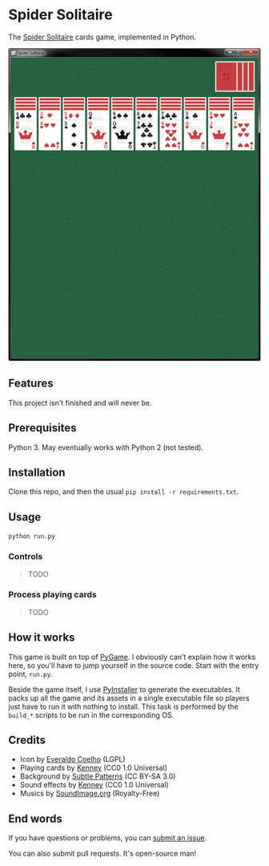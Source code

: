 # Spider Solitaire

The [Spider Solitaire](https://en.wikipedia.org/wiki/Spider_(solitaire)) cards game, implemented in Python.

<p align="center">
  <img src="https://raw.githubusercontent.com/EpocDotFr/spider-solitaire/master/screenshot.png">
</p>

## Features

This project isn't finished and will never be.

## Prerequisites

Python 3. May eventually works with Python 2 (not tested).

## Installation

Clone this repo, and then the usual `pip install -r requirements.txt`.

## Usage

```
python run.py
```

### Controls

> TODO

### Process playing cards

> TODO

## How it works

This game is built on top of [PyGame](http://www.pygame.org/hifi.html). I obviously can't explain how it
works here, so you'll have to jump yourself in the source code. Start with the entry point, `run.py`.

Beside the game itself, I use [PyInstaller](http://www.pyinstaller.org/) to generate the executables. It packs
up all the game and its assets in a single executable file so players just have to run it with nothing to install.
This task is performed by the `build_*` scripts to be run in the corresponding OS.

## Credits

  - Icon by [Everaldo Coelho](https://www.iconfinder.com/icons/4219/card_game_poker_icon) (LGPL)
  - Playing cards by [Kenney](http://kenney.nl/assets/boardgame-pack) (CC0 1.0 Universal)
  - Background by [Subtle Patterns](https://www.toptal.com/designers/subtlepatterns/pool-table/) (CC BY-SA 3.0)
  - Sound effects by [Kenney](https://kenney.nl/assets/casino-audio) (CC0 1.0 Universal)
  - Musics by [SoundImage.org](http://soundimage.org/) (Royalty-Free)

## End words

If you have questions or problems, you can [submit an issue](https://github.com/EpocDotFr/spider-solitaire/issues).

You can also submit pull requests. It's open-source man!
